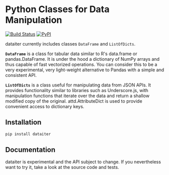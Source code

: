Python Classes for Data Manipulation
====================================

[![Build Status](https://travis-ci.org/otsaloma/dataiter.svg)](https://travis-ci.org/otsaloma/dataiter)
[![PyPI](https://img.shields.io/pypi/v/dataiter.svg)](https://pypi.org/project/dataiter/)

dataiter currently includes classes `DataFrame` and `ListOfDicts`.

**`DataFrame`** is a class for tabular data similar to R's data.frame or
pandas.DataFrame. It is under the hood a dictionary of NumPy arrays and
thus capable of fast vectorized operations. You can consider this to be
a very experimental, very light-weight alternative to Pandas with a
simple and consistent API.

**`ListOfDicts`** is a class useful for manipulating data from JSON
APIs. It provides functionality similar to libraries such as
Underscore.js, with manipulation functions that iterate over the data
and return a shallow modified copy of the original. attd.AttributeDict
is used to provide convenient access to dictionary keys.

## Installation

```bash
pip install dataiter
```

## Documentation

dataiter is experimental and the API subject to change. If you
nevertheless want to try it, take a look at the source code and tests.
